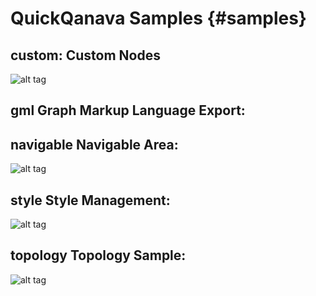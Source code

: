 QuickQanava Samples  {#samples}
============================

**custom**: Custom Nodes
------------------

![alt tag](http://www.delia-strategie.fr/doc/qan/custom.png)

**gml** Graph Markup Language Export: 
------------------

**navigable** Navigable Area: 
------------------

![alt tag](http://www.delia-strategie.fr/doc/qan/navigable.png)

**style** Style Management: 
------------------

![alt tag](http://www.delia-strategie.fr/doc/qan/style.png)

**topology** Topology Sample: 
------------------

![alt tag](http://www.delia-strategie.fr/doc/qan/topology.png)




